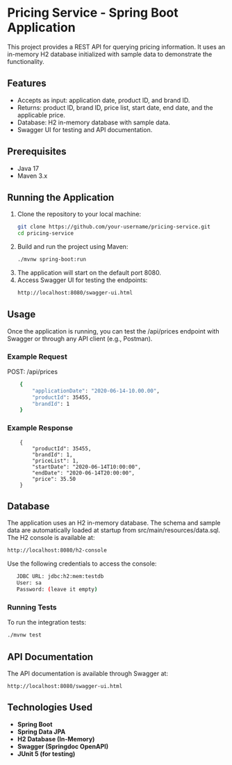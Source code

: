 # Pricing Service - Spring Boot Application

This project provides a REST API for querying pricing information. It uses an in-memory H2 database initialized with
sample data to demonstrate the functionality.

## Features

- Accepts as input: application date, product ID, and brand ID.
- Returns: product ID, brand ID, price list, start date, end date, and the applicable price.
- Database: H2 in-memory database with sample data.
- Swagger UI for testing and API documentation.

## Prerequisites

- Java 17
- Maven 3.x

## Running the Application

1. Clone the repository to your local machine:
   ```bash
   git clone https://github.com/your-username/pricing-service.git
   cd pricing-service

2. Build and run the project using Maven:
   ```bash
   ./mvnw spring-boot:run

3. The application will start on the default port 8080.
4. Access Swagger UI for testing the endpoints:
   ```bash
   http://localhost:8080/swagger-ui.html

## Usage

Once the application is running, you can test the /api/prices endpoint with Swagger or through any API client (e.g.,
Postman).

### Example Request

POST: /api/prices

```bash 
    {
        "applicationDate": "2020-06-14-10.00.00",
        "productId": 35455,
        "brandId": 1
    }
 ``` 

### Example Response

```
    {
        "productId": 35455,
        "brandId": 1,
        "priceList": 1,
        "startDate": "2020-06-14T10:00:00",
        "endDate": "2020-06-14T20:00:00",
        "price": 35.50
    }
 ``` 

## Database

The application uses an H2 in-memory database. The schema and sample data are automatically loaded at startup from
src/main/resources/data.sql. The H2 console is available at:

```bash
http://localhost:8080/h2-console
``` 

Use the following credentials to access the console:

```bash 
   JDBC URL: jdbc:h2:mem:testdb
   User: sa
   Password: (leave it empty)
``` 

### Running Tests

To run the integration tests:

```bash 
./mvnw test
```

## API Documentation

The API documentation is available through Swagger at:

``` 
http://localhost:8080/swagger-ui.html
``` 

## Technologies Used

- **Spring Boot**
- **Spring Data JPA**
- **H2 Database (In-Memory)**
- **Swagger (Springdoc OpenAPI)**
- **JUnit 5 (for testing)**